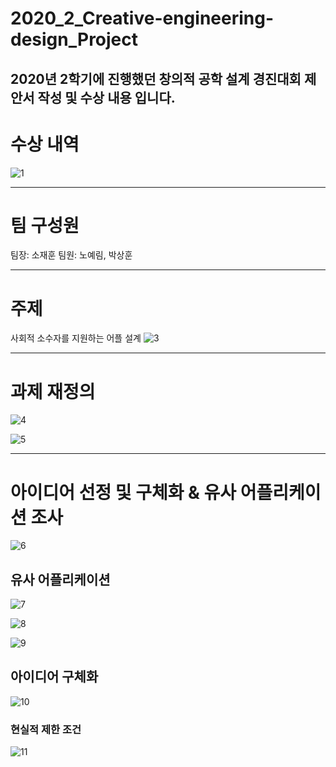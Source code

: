 # 2020_2_Creative-engineering-design_Project
2020년 2학기에 진행했던 창의적 공학 설계 경진대회 제안서 작성 및 수상 내용 입니다.
-------------------------------------------------------------------------------------

# 수상 내역
![1](https://user-images.githubusercontent.com/52352476/136664749-4b0746d5-4c4a-4091-aa4d-889630d5b1a3.PNG)

--------------------------------------------------------------------------------------

# 팀 구성원
팀장: 소재훈 
팀원: 노예림, 박상훈

--------------------------------------------------------------------------------------

# 주제
사회적 소수자를 지원하는 어플 설계
![3](https://user-images.githubusercontent.com/52352476/136664762-092c10d0-4746-4acb-9b6e-225622f207b0.PNG)

--------------------------------------------------------------------------------------

# 과제 재정의
![4](https://user-images.githubusercontent.com/52352476/136664764-511976fc-7cae-46c7-8ead-c98dec9917b9.PNG)

![5](https://user-images.githubusercontent.com/52352476/136664766-cbf9a46f-b78f-45ab-9997-7a539139c4dc.PNG)

--------------------------------------------------------------------------------------

# 아이디어 선정 및 구체화 & 유사 어플리케이션 조사

![6](https://user-images.githubusercontent.com/52352476/136664769-971b1262-8878-4b18-9536-1f6f28c9729b.PNG)

## 유사 어플리케이션

![7](https://user-images.githubusercontent.com/52352476/136664770-0f0c843b-5058-41f0-84ba-7ae898790030.PNG)

![8](https://user-images.githubusercontent.com/52352476/136664772-d953366a-60af-4438-a15c-1b5bcd26d75c.PNG)

![9](https://user-images.githubusercontent.com/52352476/136664774-e06e8995-5a9b-41cd-b66d-9d01975472fc.PNG)

## 아이디어 구체화

![10](https://user-images.githubusercontent.com/52352476/136664777-df6d9f4c-2a21-44c4-87fc-a52c4cf2db71.PNG)

### 현실적 제한 조건

![11](https://user-images.githubusercontent.com/52352476/136664781-d7976929-8f83-4a1b-a5e9-1b10f54fc630.PNG)

